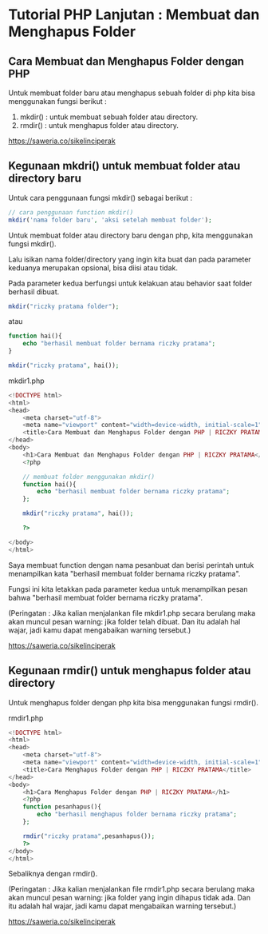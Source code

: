 # Tutorial PHP Lanjutan : Membuat dan Menghapus Folder

## Cara Membuat dan Menghapus Folder dengan PHP

Untuk membuat folder baru atau menghapus sebuah folder di php kita bisa menggunakan fungsi berikut :
1. mkdir() : untuk membuat sebuah folder atau directory.
2. rmdir() : untuk menghapus folder atau directory.

https://saweria.co/sikelinciperak

## Kegunaan mkdri() untuk membuat folder atau directory baru

Untuk cara penggunaan fungsi mkdir() sebagai berikut :
```php
// cara penggunaan function mkdir()
mkdir('nama folder baru', 'aksi setelah membuat folder');
```

Untuk membuat folder atau directory baru dengan php, kita menggunakan fungsi mkdir().

Lalu isikan nama folder/directory yang ingin kita buat dan pada parameter keduanya merupakan opsional, bisa diisi atau tidak.

Pada parameter kedua berfungsi untuk kelakuan atau behavior saat folder berhasil dibuat.
```php
mkdir("riczky pratama folder");
```

atau
```php
function hai(){
	echo "berhasil membuat folder bernama riczky pratama";
}

mkdir("riczky pratama", hai());
```

mkdir1.php
```php
<!DOCTYPE html>
<html>
<head>
	<meta charset="utf-8">
	<meta name="viewport" content="width=device-width, initial-scale=1">
	<title>Cara Membuat dan Menghapus Folder dengan PHP | RICZKY PRATAMA</title>
</head>
<body>
	<h1>Cara Membuat dan Menghapus Folder dengan PHP | RICZKY PRATAMA</h1>
	<?php

	// membuat folder menggunakan mkdir()
	function hai(){
		echo "berhasil membuat folder bernama riczky pratama";
	};

	mkdir("riczky pratama", hai());

	?>

</body>
</html>
```

Saya membuat function dengan nama pesanbuat dan berisi perintah untuk menampilkan kata "berhasil membuat folder bernama riczky pratama".

Fungsi ini kita letakkan pada parameter kedua untuk menampilkan pesan bahwa "berhasil membuat folder bernama riczky pratama".

(Peringatan : Jika kalian menjalankan file mkdir1.php secara berulang maka akan muncul pesan warning: jika folder telah dibuat. Dan itu adalah hal wajar, jadi kamu dapat mengabaikan warning tersebut.)

https://saweria.co/sikelinciperak

## Kegunaan rmdir() untuk menghapus folder atau directory

Untuk menghapus folder dengan php kita bisa menggunakan fungsi rmdir().

rmdir1.php
```php
<!DOCTYPE html>
<html>
<head>
	<meta charset="utf-8">
	<meta name="viewport" content="width=device-width, initial-scale=1">
	<title>Cara Menghapus Folder dengan PHP | RICZKY PRATAMA</title>
</head>
<body>
	<h1>Cara Menghapus Folder dengan PHP | RICZKY PRATAMA</h1>
	<?php
	function pesanhapus(){
		echo "berhasil menghapus folder bernama riczky pratama";
	};

	rmdir("riczky pratama",pesanhapus());
	?>
</body>
</html>
```

Sebaliknya dengan rmdir().

(Peringatan : Jika kalian menjalankan file rmdir1.php secara berulang maka akan muncul pesan warning: jika folder yang ingin dihapus tidak ada. Dan itu adalah hal wajar, jadi kamu dapat mengabaikan warning tersebut.)

https://saweria.co/sikelinciperak